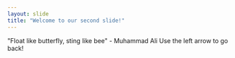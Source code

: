 ```yaml
---
layout: slide
title: "Welcome to our second slide!"
---
```

"Float like butterfly, sting like bee" - Muhammad Ali
Use the left arrow to go back!
